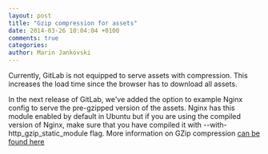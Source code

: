 ```yaml
---
layout: post
title: "Gzip compression for assets"
date: 2014-03-26 10:04:04 +0100
comments: true
categories:
author: Marin Jankovski
---
```


Currently, GitLab is not equipped to serve assets with compression. This increases the load time since the browser has to download all assets.

In the next release of GitLab, we've added the option to example Nginx config to serve the pre-gzipped version of the assets.
Nginx has this module enabled by default in Ubuntu but if you are using the compiled version of Nginx, make sure that you have compiled it with --with-http_gzip_static_module flag.
More information on GZip compression [can be found here](http://guides.rubyonrails.org/asset_pipeline.html#gzip-compression)
